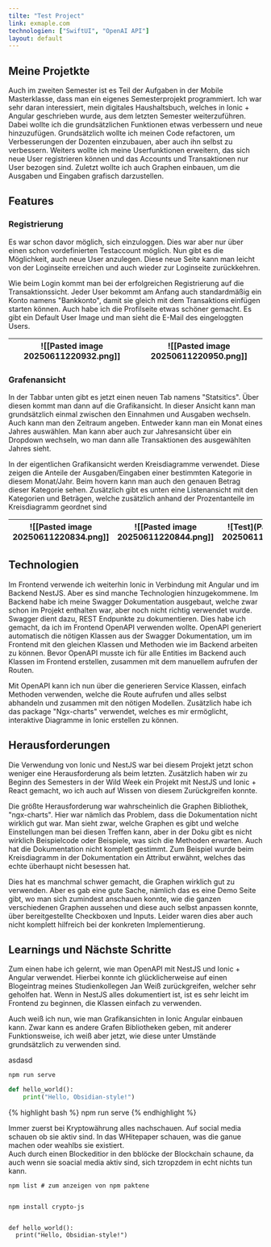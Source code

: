 ```yaml
---
tilte: "Test Project"
link: exmaple.com
technologien: ["SwiftUI", "OpenAI API"]
layout: default
---
```


## Meine Projetkte

Auch im zweiten Semester ist es Teil der Aufgaben in der Mobile Masterklasse, dass man ein eigenes Semesterprojekt programmiert. Ich war sehr daran interessiert, mein digitales Haushaltsbuch, welches in Ionic + Angular geschrieben wurde, aus dem letzten Semester weiterzuführen. Dabei wollte ich die grundsätzlichen Funktionen etwas verbessern und neue hinzuzufügen. Grundsätzlich wollte ich meinen Code refactoren, um Verbesserungen der Dozenten einzubauen, aber auch ihn selbst zu verbessern. Weiters wollte ich meine Userfunktionen erweitern, das sich neue User registrieren können und das Accounts und Transaktionen nur User bezogen sind. Zuletzt wollte ich auch Graphen einbauen, um die Ausgaben und Eingaben grafisch darzustellen.
## Features

### Registrierung

Es war schon davor möglich, sich einzuloggen. Dies war aber nur über einen schon vordefinierten Testaccount möglich. Nun gibt es die Möglichkeit, auch neue User anzulegen. Diese neue Seite kann man leicht von der Loginseite erreichen und auch wieder zur Loginseite zurückkehren. 

Wie beim Login kommt man bei der erfolgreichen Registrierung auf die Transaktionssicht. Jeder User bekommt am Anfang auch standardmäßig ein Konto namens "Bankkonto", damit sie gleich mit dem Transaktions einfügen starten können. Auch habe ich die Profilseite etwas schöner gemacht. Es gibt ein Default User Image und man sieht die E-Mail des eingeloggten Users.

| ![[Pasted image 20250611220932.png]] | ![[Pasted image 20250611220950.png]] |
| ------------------------------------ | ------------------------------------ |
### Grafenansicht

In der Tabbar unten gibt es jetzt einen neuen Tab namens "Statsitics". Über diesen kommt man dann auf die Grafikansicht. In dieser Ansicht kann man grundsätzlich einmal zwischen den Einnahmen und Ausgaben wechseln. Auch kann man den Zeitraum angeben. Entweder kann man ein Monat eines Jahres auswählen. Man kann aber auch zur Jahresansicht über ein Dropdown wechseln, wo man dann alle Transaktionen des ausgewählten Jahres sieht.

In der eigentlichen Grafikansicht werden Kreisdiagramme verwendet. Diese zeigen die Anteile der Ausgaben/Eingaben einer bestimmten Kategorie in diesem Monat/Jahr. Beim hovern kann man auch den genauen Betrag dieser Kategorie sehen. Zusätzlich gibt es unten eine Listenansicht mit den Kategorien und Beträgen, welche zusätzlich anhand der Prozentanteile im Kreisdiagramm geordnet sind

| ![[Pasted image 20250611220834.png]] | ![[Pasted image 20250611220844.png]] | ![Test](Pasted image 20250611220857.png) |
| ------------------------------------ | ------------------------------------ | ------------------------------------ |

## Technologien

Im Frontend verwende ich weiterhin Ionic in Verbindung mit Angular und im Backend NestJS. Aber es sind manche Technologien hinzugekommene. Im Backend habe ich meine Swagger Dokumentation ausgebaut, welche zwar schon im Projekt enthalten war, aber noch nicht richtig verwendet wurde. Swagger dient dazu, REST Endpunkte zu dokumentieren. Dies habe ich gemacht, da ich im Frontend OpenAPI verwenden wollte. OpenAPI generiert automatisch die nötigen Klassen aus der Swagger Dokumentation, um im Frontend mit den gleichen Klassen und Methoden wie im Backend arbeiten zu können. Bevor OpenAPI musste ich für alle Entities im Backend auch Klassen im Frontend erstellen, zusammen mit dem manuellem aufrufen der Routen.

Mit OpenAPI kann ich nun über die generieren Service Klassen, einfach Methoden verwenden, welche die Route aufrufen und alles selbst abhandeln und zusammen mit den nötigen Modellen. Zusätzlich habe ich das package "Ngx-charts" verwendet, welches es mir ermöglicht, interaktive Diagramme in Ionic erstellen zu können.
## Herausforderungen

Die Verwendung von Ionic und NestJS war bei diesem Projekt jetzt schon weniger eine Herausforderung als beim letzten. Zusätzlich haben wir zu Beginn des Semesters in der Wild Week ein Projekt mit NestJS und Ionic + React gemacht, wo ich auch auf Wissen von diesem Zurückgreifen konnte.

Die größte Herausforderung war wahrscheinlich die Graphen Bibliothek, "ngx-charts". Hier war nämlich das Problem, dass die Dokumentation nicht wirklich gut war. Man sieht zwar, welche Graphen es gibt und welche Einstellungen man bei diesen Treffen kann, aber in der Doku gibt es nicht wirklich Beispielcode oder Beispiele, was sich die Methoden erwarten. Auch hat die Dokumentation nicht komplett gestimmt. Zum Beispiel wurde beim Kreisdiagramm in der Dokumentation ein Attribut erwähnt, welches das echte überhaupt nicht besessen hat.

Dies hat es manchmal schwer gemacht, die Graphen wirklich gut zu verwenden. Aber es gab eine gute Sache, nämlich das es eine Demo Seite gibt, wo man sich zumindest anschauen konnte, wie die ganzen verschiedenen Graphen aussehen und diese auch selbst anpassen konnte, über bereitgestellte Checkboxen und Inputs. Leider waren dies aber auch nicht komplett hilfreich bei der konkreten Implementierung.

## Learnings und Nächste Schritte

Zum einen habe ich gelernt, wie man OpenAPI mit NestJS und Ionic + Angular verwendet. Hierbei konnte ich glücklicherweise auf einen Blogeintrag meines Studienkollegen Jan Weiß zurückgreifen, welcher sehr geholfen hat. Wenn in NestJS alles dokumentiert ist, ist es sehr leicht im Frontend zu beginnen, die Klassen einfach zu verwenden. 

Auch weiß ich nun, wie man Grafikansichten in Ionic Angular einbauen kann. Zwar kann es andere Grafen Bibliotheken geben, mit anderer Funktionsweise, ich weiß aber jetzt, wie diese unter Umstände grundsätzlich zu verwenden sind.






asdasd
```bash
npm run serve
```

```python
def hello_world():
    print("Hello, Obsidian-style!")
```

{% highlight bash %}
npm run serve
{% endhighlight %}

<section class="hero">
            <div id="content">
            <p>Immer zuerst bei Kryptowährung alles nachschauen. Auf social media schauen ob sie aktiv sind. In das WHitepaper schauen, was die ganue machen oder weahlbs sie existiert.<br />
Auch durch einen Blockeditior in den bblöcke der Blockchain schaune, da auch wenn sie soacial media aktiv sind, sich tzropzdem in echt nichts tun kann.</p>
<pre><code>npm list # zum anzeigen von npm paktene


npm install crypto-js</code></pre></div>


<div class="highlight"><pre class="highlight"><code><span class="k">def</span> <span class="nf">hello_world</span>():  
  <span class="nb">print</span>(<span class="s">"Hello, Obsidian-style!"</span>)
</code></pre></div>
</section>
